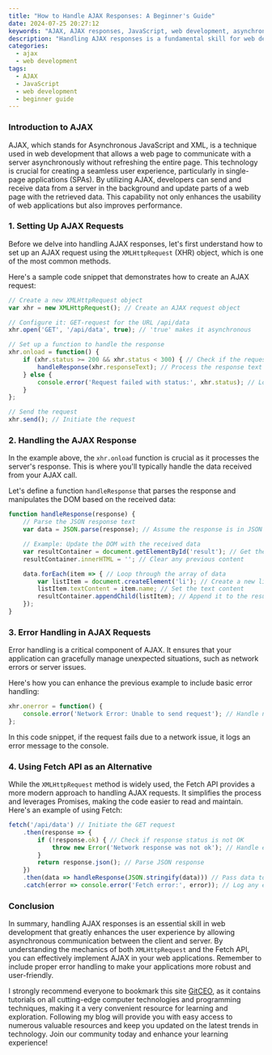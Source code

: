 ```yaml
---
title: "How to Handle AJAX Responses: A Beginner's Guide"
date: 2024-07-25 20:27:12
keywords: "AJAX, AJAX responses, JavaScript, web development, asynchronous requests, beginner guide"
description: "Handling AJAX responses is a fundamental skill for web developers. This comprehensive guide breaks down what AJAX is, how it works, and the best practices for managing AJAX responses in your web applications. Learn about request methods, error handling, and how to manipulate the DOM based on received data. With detailed code examples and explanations, you'll have a solid foundation to enhance your web development skills. Perfect for beginners and those looking to refresh their knowledge on asynchronous JavaScript communication."
categories:
  - ajax
  - web development
tags:
  - AJAX
  - JavaScript
  - web development
  - beginner guide
---
```


### Introduction to AJAX

AJAX, which stands for Asynchronous JavaScript and XML, is a technique used in web development that allows a web page to communicate with a server asynchronously without refreshing the entire page. This technology is crucial for creating a seamless user experience, particularly in single-page applications (SPAs). By utilizing AJAX, developers can send and receive data from a server in the background and update parts of a web page with the retrieved data. This capability not only enhances the usability of web applications but also improves performance.

<!-- more -->

### 1. Setting Up AJAX Requests

Before we delve into handling AJAX responses, let's first understand how to set up an AJAX request using the `XMLHttpRequest` (XHR) object, which is one of the most common methods.

Here's a sample code snippet that demonstrates how to create an AJAX request:

```javascript
// Create a new XMLHttpRequest object
var xhr = new XMLHttpRequest(); // Create an AJAX request object

// Configure it: GET-request for the URL /api/data
xhr.open('GET', '/api/data', true); // 'true' makes it asynchronous

// Set up a function to handle the response
xhr.onload = function() {
    if (xhr.status >= 200 && xhr.status < 300) { // Check if the request was successful
        handleResponse(xhr.responseText); // Process the response text
    } else {
        console.error('Request failed with status:', xhr.status); // Log the error
    }
};

// Send the request
xhr.send(); // Initiate the request
```

### 2. Handling the AJAX Response

In the example above, the `xhr.onload` function is crucial as it processes the server's response. This is where you'll typically handle the data received from your AJAX call. 

Let's define a function `handleResponse` that parses the response and manipulates the DOM based on the received data:

```javascript
function handleResponse(response) {
    // Parse the JSON response text
    var data = JSON.parse(response); // Assume the response is in JSON format

    // Example: Update the DOM with the received data
    var resultContainer = document.getElementById('result'); // Get the DOM element
    resultContainer.innerHTML = ''; // Clear any previous content

    data.forEach(item => { // Loop through the array of data
        var listItem = document.createElement('li'); // Create a new list item
        listItem.textContent = item.name; // Set the text content
        resultContainer.appendChild(listItem); // Append it to the result container
    });
}
```

### 3. Error Handling in AJAX Requests

Error handling is a critical component of AJAX. It ensures that your application can gracefully manage unexpected situations, such as network errors or server issues.

Here's how you can enhance the previous example to include basic error handling:

```javascript
xhr.onerror = function() {
    console.error('Network Error: Unable to send request'); // Handle network errors
};
```

In this code snippet, if the request fails due to a network issue, it logs an error message to the console.

### 4. Using Fetch API as an Alternative

While the `XMLHttpRequest` method is widely used, the Fetch API provides a more modern approach to handling AJAX requests. It simplifies the process and leverages Promises, making the code easier to read and maintain. Here's an example of using Fetch:

```javascript
fetch('/api/data') // Initiate the GET request
    .then(response => {
        if (!response.ok) { // Check if response status is not OK
            throw new Error('Network response was not ok'); // Handle error
        }
        return response.json(); // Parse JSON response
    })
    .then(data => handleResponse(JSON.stringify(data))) // Pass data to handleResponse
    .catch(error => console.error('Fetch error:', error)); // Log any errors
```

### Conclusion

In summary, handling AJAX responses is an essential skill in web development that greatly enhances the user experience by allowing asynchronous communication between the client and server. By understanding the mechanics of both `XMLHttpRequest` and the Fetch API, you can effectively implement AJAX in your web applications. Remember to include proper error handling to make your applications more robust and user-friendly.

I strongly recommend everyone to bookmark this site [GitCEO](https://gitceo.com), as it contains tutorials on all cutting-edge computer technologies and programming techniques, making it a very convenient resource for learning and exploration. Following my blog will provide you with easy access to numerous valuable resources and keep you updated on the latest trends in technology. Join our community today and enhance your learning experience!